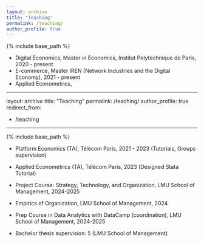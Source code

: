 ```yaml
---
layout: archive
title: "Teaching"
permalink: /teaching/
author_profile: true
---
```


{% include base_path %}

* Digital Economics, Master in Economics, Institut Polytechnique de Paris, 2020 - present
* E-commerce, Master IREN (Network Industries and the Digital Economy), 2021 - present
* Applied Econometrics, 
---
layout: archive
title: "Teaching"
permalink: /teaching/
author_profile: true
redirect_from:
  - /teaching
---

{% include base_path %}

* Platform Economics (TA), Télécom Paris, 2021 - 2023 (Tutorials, Groups supervision)
* Applied Econometrics (TA), Télécom Paris, 2023 (Designed Stata Tutorial)
* Project Course: Strategy, Technology, and Organization, LMU School of Management, 2024-2025
* Empirics of Organization, LMU School of Management, 2024
* Prep Course in Data Analytics with DataCamp (coordination), LMU School of Management, 2024-2025

* Bachelor thesis supervision: 5 (LMU School of Management)
